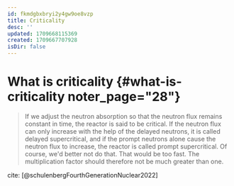 ```yaml
---
id: fkmdgbxbryi2y4gw9oe8vzp
title: Criticality
desc: ''
updated: 1709668115369
created: 1709667707928
isDir: false
---
```

# What is criticality {#what-is-criticality noter_page="28"}

> If we adjust the neutron absorption so that the neutron flux remains
> constant in time, the reactor is said to be critical. If the neutron
> flux can only increase with the help of the delayed neutrons, it is
> called delayed supercritical, and if the prompt neutrons alone cause
> the neutron flux to increase, the reactor is called prompt
> supercritical. Of course, we\'d better not do that. That would be too
> fast. The multiplication factor should therefore not be much greater
> than one.

cite:
[@schulenbergFourthGenerationNuclear2022]
